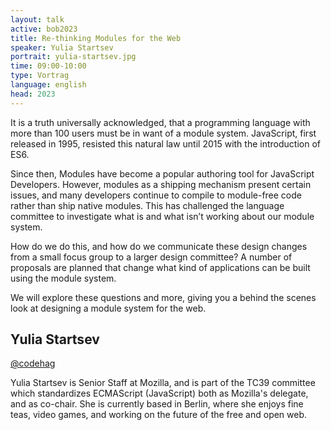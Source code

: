 ```yaml
---
layout: talk
active: bob2023
title: Re-thinking Modules for the Web
speaker: Yulia Startsev
portrait: yulia-startsev.jpg
time: 09:00-10:00
type: Vortrag
language: english
head: 2023
---
```


It is a truth universally acknowledged, that a programming language
with more than 100 users must be in want of a module
system. JavaScript, first released in 1995, resisted this natural law
until 2015 with the introduction of ES6.

Since then, Modules have become a popular authoring tool for
JavaScript Developers. However, modules as a shipping mechanism
present certain issues, and many developers continue to compile to
module-free code rather than ship native modules. This has challenged
the language committee to investigate what is and what isn’t working
about our module system.

How do we do this, and how do we communicate these design changes from a
small focus group to a larger design committee? A number of proposals are
planned that change what kind of applications can be built using the module
system.

We will explore these questions and more, giving you a behind the scenes
look at designing a module system for the web.

## Yulia Startsev

[@codehag](http://twitter.com/codehag)

Yulia Startsev is Senior Staff at Mozilla, and is part
of the TC39 committee which standardizes ECMAScript (JavaScript) both as
Mozilla's delegate, and as co-chair. She is currently based in Berlin,
where she enjoys fine teas, video games, and working on the future of the
free and open web.

